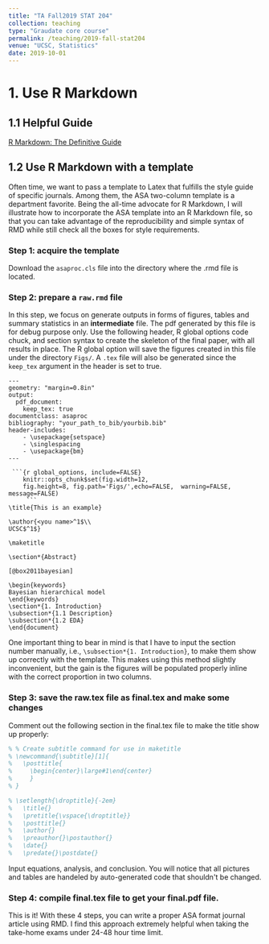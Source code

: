 ```yaml
---
title: "TA Fall2019 STAT 204"
collection: teaching
type: "Graudate core course"
permalink: /teaching/2019-fall-stat204
venue: "UCSC, Statistics"
date: 2019-10-01
---
```




# 1. Use R Markdown 

## 1.1 Helpful Guide

[R Markdown: The Definitive Guide](https://bookdown.org/yihui/rmarkdown/)

## 1.2 Use R Markdown with a template 

Often time, we want to pass a template to Latex that fulfills the style guide of specific journals. Among them, the ASA two-column template is a department favorite.  Being the all-time advocate for R Markdown, I will illustrate how to incorporate the ASA template into an R Markdown file, so that you can take advantage of the reproducibility and simple syntax of RMD while still check all the boxes for style requirements. 

### Step 1: acquire the template 
Download the `asaproc.cls` file into the directory where the .rmd file is located. 

### Step 2: prepare a `raw.rmd` file

In this step, we focus on generate  outputs in forms of figures, tables and summary statistics in an **intermediate** file.  The pdf generated by this file is for debug purpose only. Use the following header, R global options code chuck, and section syntax to create the skeleton of the final paper, with all results in place. The R global option will save the figures created in this file under the directory `Figs/`. A `.tex` file will also be generated since the `keep_tex` argument in the header is set to true. 


```rmd
---
geometry: "margin=0.8in"
output: 
  pdf_document:
    keep_tex: true   
documentclass: asaproc
bibliography: "your_path_to_bib/yourbib.bib"
header-includes:
    - \usepackage{setspace}
    - \singlespacing
    - \usepackage{bm}
---

 ```{r global_options, include=FALSE}
    knitr::opts_chunk$set(fig.width=12, 
    fig.height=8, fig.path='Figs/',echo=FALSE,  warning=FALSE, message=FALSE)
     ```
\title{This is an example}

\author{<you name>^1$\\
UCSC$^1$}
 
\maketitle

\section*{Abstract}

[@box2011bayesian]

\begin{keywords}
Bayesian hierarchical model
\end{keywords}
\section*{1. Introduction}
\subsection*{1.1 Description}
\subsection*{1.2 EDA}
\end{document}
```
One important thing to bear in mind is that I have to input the section number manually, i.e., `\subsection*{1. Introduction}`, to make them show up correctly with the template. This makes using this method slightly inconvenient, but the gain is the figures will be populated properly inline with the correct proportion in two columns.

### Step 3:  save the raw.tex file as final.tex and make some changes 

Comment out the following section in the final.tex file to make the title show up properly: 

```tex
% % Create subtitle command for use in maketitle
% \newcommand{\subtitle}[1]{
%   \posttitle{
%     \begin{center}\large#1\end{center}
%     }
% }

% \setlength{\droptitle}{-2em}
%   \title{}
%   \pretitle{\vspace{\droptitle}}
%   \posttitle{}
%   \author{}
%   \preauthor{}\postauthor{}
%   \date{}
%   \predate{}\postdate{}
```
Input equations, analysis, and conclusion. You will notice that all pictures and tables are handeled by auto-generated code that shouldn't be changed. 

### Step 4: compile final.tex file to get your final.pdf file. 

This is it! With these 4 steps, you can write a proper ASA format journal article using RMD. I find this approach extremely helpful when taking the take-home exams under 24-48 hour time limit.